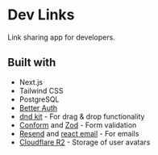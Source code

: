 # Dev Links

Link sharing app for developers.

## Built with

- Next.js
- Tailwind CSS
- PostgreSQL
- [Better Auth](https://www.better-auth.com/)
- [dnd kit](https://dndkit.com/) - For drag & drop functionality
- [Conform](https://conform.guide/) and [Zod](https://zod.dev/) - Form validation
- [Resend](https://resend.com/) and [react email](https://react.email/) - For emails
- [Cloudflare R2](https://www.cloudflare.com/en-in/developer-platform/products/r2/) - Storage of user avatars
